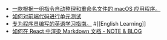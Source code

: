 - [一款根据一组指令自动整理和重命名文件的 macOS 应用程序。](https://www.lenson.ai/)
- [如何对前端代码进行单元测试](https://x.com/chenenpei/status/1848673102215188690)
- [专为程序员编写的英语学习指南。](https://a-programmers-guide-to-english.harryyu.me/) #[[English Learning]]
- [如何在 React 中渲染 Markdown 文档 - NOTE & BLOG](https://dreams.plus/blog/2024-10-18-%E5%A6%82%E4%BD%95%E5%9C%A8-react-%E4%B8%AD%E6%B8%B2%E6%9F%93-markdown-%E6%96%87%E6%A1%A3)